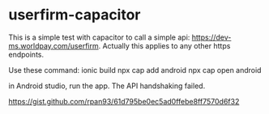 # userfirm-capacitor
This is a simple test with capacitor to call a simple api: https://dev-ms.worldpay.com/userfirm. Actually this applies to any other https endpoints.

Use these command:
ionic build
npx cap add android
npx cap open android

in Android studio, run the app. The API handshaking failed.

https://gist.github.com/rpan93/61d795be0ec5ad0ffebe8ff7570d6f32
